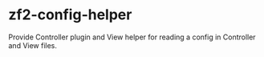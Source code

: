 # zf2-config-helper
Provide Controller plugin and View helper for reading a config in Controller and View files.
